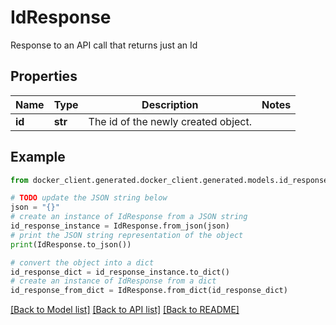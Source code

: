 # IdResponse

Response to an API call that returns just an Id

## Properties

Name | Type | Description | Notes
------------ | ------------- | ------------- | -------------
**id** | **str** | The id of the newly created object. | 

## Example

```python
from docker_client.generated.docker_client.generated.models.id_response import IdResponse

# TODO update the JSON string below
json = "{}"
# create an instance of IdResponse from a JSON string
id_response_instance = IdResponse.from_json(json)
# print the JSON string representation of the object
print(IdResponse.to_json())

# convert the object into a dict
id_response_dict = id_response_instance.to_dict()
# create an instance of IdResponse from a dict
id_response_from_dict = IdResponse.from_dict(id_response_dict)
```
[[Back to Model list]](../README.md#documentation-for-models) [[Back to API list]](../README.md#documentation-for-api-endpoints) [[Back to README]](../README.md)


